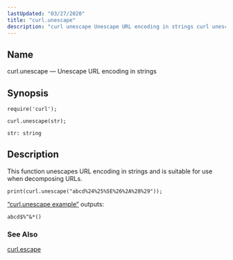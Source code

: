 ```yaml
---
lastUpdated: "03/27/2020"
title: "curl.unescape"
description: "curl unescape Unescape URL encoding in strings curl unescape str This function unescapes URL encoding in strings and is suitable for use when decomposing UR Ls Example 70 19 curl unescape example Example 70 19 curl unescape example outputs curl escape..."
---
```


<a name="lua.ref.curl.unescape"></a> 
## Name

curl.unescape — Unescape URL encoding in strings

<a name="idp15647392"></a> 
## Synopsis

`require('curl');`

`curl.unescape(str);`

`str: string`<a name="idp15651072"></a> 
## Description

This function unescapes URL encoding in strings and is suitable for use when decomposing URLs.

<a name="lua.ref.curl.unescape.example"></a> 


`print(curl.unescape("abcd%24%25%5E%26%2A%28%29"));`

[“curl.unescape example”](/momentum/4/lua/ref-curl-unescape#lua.ref.curl.unescape.example) outputs:

`abcd$%^&*()`<a name="idp15656320"></a> 
### See Also

[curl.escape](/momentum/4/lua/ref-curl-escape)